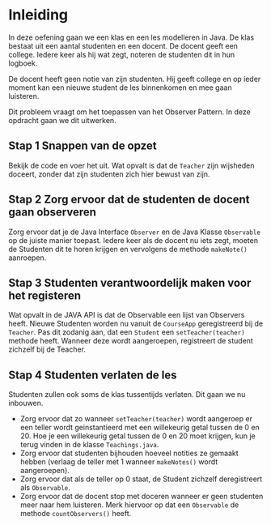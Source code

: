 # Inleiding

In deze oefening gaan we een klas en een les modelleren in Java. De klas bestaat uit een aantal studenten en een 
docent. De docent geeft een college. Iedere keer als hij wat zegt, noteren de studenten dit in hun logboek.

De docent heeft geen notie van zijn studenten. Hij geeft college en op ieder moment kan een nieuwe student de les 
binnenkomen en mee gaan luisteren.

Dit probleem vraagt om het toepassen van het Observer Pattern. In deze opdracht gaan we dit uitwerken.

## Stap 1 Snappen van de opzet
Bekijk de code en voer het uit. Wat opvalt is dat de `Teacher` zijn wijsheden doceert, zonder dat zijn studenten 
zich hier bewust van zijn.

## Stap 2 Zorg ervoor dat de studenten de docent gaan observeren
Zorg ervoor dat je de Java Interface `Observer` en de Java Klasse `Observable` op de juiste manier toepast. Iedere 
keer als de docent nu iets zegt, moeten de Studenten dit te horen krijgen en vervolgens de methode `makeNote()` 
aanroepen.

## Stap 3 Studenten verantwoordelijk maken voor het registeren 
Wat opvalt in de JAVA API is dat de Observable een lijst van Observers heeft. Nieuwe Studenten worden nu vanuit de 
`CourseApp` geregistreerd bij de `Teacher`. Pas dit zodanig aan, dat een `Student` een `setTeacher(teacher)` 
methode heeft. Wanneer deze wordt aangeroepen, registreert de student zichzelf bij de Teacher.

## Stap 4 Studenten verlaten de les
Studenten zullen ook soms de klas tussentijds verlaten. Dit gaan we nu inbouwen.

* Zorg ervoor dat zo wanneer `setTeacher(teacher)` wordt aangeroep er een teller wordt geinstantieerd met een 
willekeurig getal tussen de 0 en 20. Hoe je een willekeurig getal tussen de 0 en 20 moet krijgen, kun je terug vinden 
in de klasse `Teachings.java`.
* Zorg ervoor dat studenten bijhouden hoeveel notities ze gemaakt hebben (verlaag de teller met 1 wanneer `makeNotes()` wordt aangeroepen).
* Zorg ervoor dat als de teller op 0 staat, de Student zichzelf deregistreert als `Observable`.
* Zorg ervoor dat de docent stop met doceren wanneer er geen studenten meer naar hem luisteren. Merk hiervoor op dat een `Observable` de methode `countObservers()` heeft.